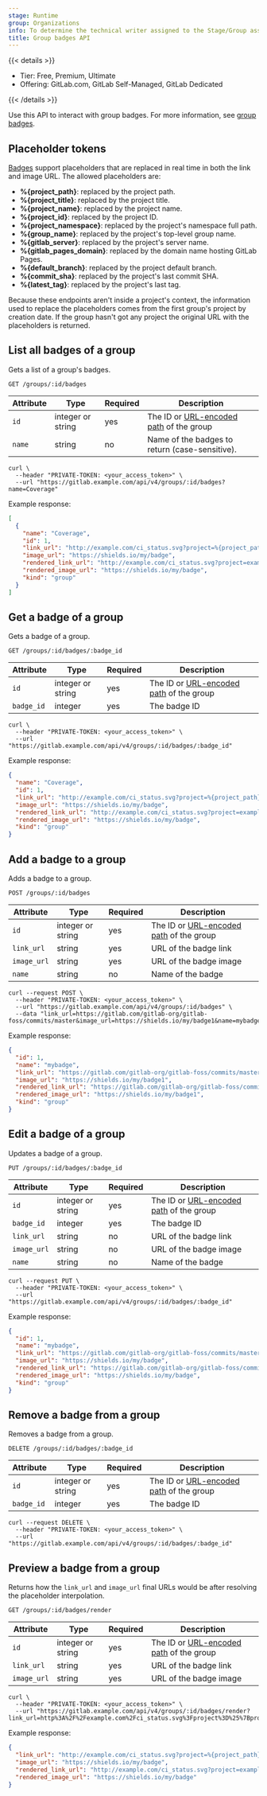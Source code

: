 ```yaml
---
stage: Runtime
group: Organizations
info: To determine the technical writer assigned to the Stage/Group associated with this page, see https://handbook.gitlab.com/handbook/product/ux/technical-writing/#assignments
title: Group badges API
---
```


{{< details >}}

- Tier: Free, Premium, Ultimate
- Offering: GitLab.com, GitLab Self-Managed, GitLab Dedicated

{{< /details >}}

Use this API to interact with group badges. For more information, see [group badges](../user/project/badges.md#group-badges).

## Placeholder tokens

[Badges](../user/project/badges.md) support placeholders that are replaced in real time in both the link and image URL. The allowed placeholders are:

<!-- vale gitlab_base.Spelling = NO -->

- **%{project_path}**: replaced by the project path.
- **%{project_title}**: replaced by the project title.
- **%{project_name}**: replaced by the project name.
- **%{project_id}**: replaced by the project ID.
- **%{project_namespace}**: replaced by the project's namespace full path.
- **%{group_name}**: replaced by the project's top-level group name.
- **%{gitlab_server}**: replaced by the project's server name.
- **%{gitlab_pages_domain}**: replaced by the domain name hosting GitLab Pages.
- **%{default_branch}**: replaced by the project default branch.
- **%{commit_sha}**: replaced by the project's last commit SHA.
- **%{latest_tag}**: replaced by the project's last tag.

<!-- vale gitlab_base.Spelling = YES -->

Because these endpoints aren't inside a project's context, the information used to replace the placeholders comes
from the first group's project by creation date. If the group hasn't got any project the original URL with the placeholders is returned.

## List all badges of a group

Gets a list of a group's badges.

```plaintext
GET /groups/:id/badges
```

| Attribute | Type | Required | Description |
| --------- | ---- | -------- | ----------- |
| `id`      | integer or string | yes | The ID or [URL-encoded path](rest/_index.md#namespaced-paths) of the group |
| `name`    | string         | no  | Name of the badges to return (case-sensitive). |

```shell
curl \
  --header "PRIVATE-TOKEN: <your_access_token>" \
  --url "https://gitlab.example.com/api/v4/groups/:id/badges?name=Coverage"
```

Example response:

```json
[
  {
    "name": "Coverage",
    "id": 1,
    "link_url": "http://example.com/ci_status.svg?project=%{project_path}&ref=%{default_branch}",
    "image_url": "https://shields.io/my/badge",
    "rendered_link_url": "http://example.com/ci_status.svg?project=example-org/example-project&ref=main",
    "rendered_image_url": "https://shields.io/my/badge",
    "kind": "group"
  }
]
```

## Get a badge of a group

Gets a badge of a group.

```plaintext
GET /groups/:id/badges/:badge_id
```

| Attribute | Type | Required | Description |
| --------- | ---- | -------- | ----------- |
| `id`      | integer or string | yes | The ID or [URL-encoded path](rest/_index.md#namespaced-paths) of the group |
| `badge_id` | integer | yes   | The badge ID |

```shell
curl \
  --header "PRIVATE-TOKEN: <your_access_token>" \
  --url "https://gitlab.example.com/api/v4/groups/:id/badges/:badge_id"
```

Example response:

```json
{
  "name": "Coverage",
  "id": 1,
  "link_url": "http://example.com/ci_status.svg?project=%{project_path}&ref=%{default_branch}",
  "image_url": "https://shields.io/my/badge",
  "rendered_link_url": "http://example.com/ci_status.svg?project=example-org/example-project&ref=main",
  "rendered_image_url": "https://shields.io/my/badge",
  "kind": "group"
}
```

## Add a badge to a group

Adds a badge to a group.

```plaintext
POST /groups/:id/badges
```

| Attribute | Type | Required | Description |
| --------- | ---- | -------- | ----------- |
| `id`      | integer or string | yes | The ID or [URL-encoded path](rest/_index.md#namespaced-paths) of the group |
| `link_url` | string         | yes | URL of the badge link |
| `image_url` | string | yes | URL of the badge image |
| `name` | string | no | Name of the badge |

```shell
curl --request POST \
  --header "PRIVATE-TOKEN: <your_access_token>" \
  --url "https://gitlab.example.com/api/v4/groups/:id/badges" \
  --data "link_url=https://gitlab.com/gitlab-org/gitlab-foss/commits/master&image_url=https://shields.io/my/badge1&name=mybadge&position=0"
```

Example response:

```json
{
  "id": 1,
  "name": "mybadge",
  "link_url": "https://gitlab.com/gitlab-org/gitlab-foss/commits/master",
  "image_url": "https://shields.io/my/badge1",
  "rendered_link_url": "https://gitlab.com/gitlab-org/gitlab-foss/commits/master",
  "rendered_image_url": "https://shields.io/my/badge1",
  "kind": "group"
}
```

## Edit a badge of a group

Updates a badge of a group.

```plaintext
PUT /groups/:id/badges/:badge_id
```

| Attribute | Type | Required | Description |
| --------- | ---- | -------- | ----------- |
| `id`      | integer or string | yes | The ID or [URL-encoded path](rest/_index.md#namespaced-paths) of the group |
| `badge_id` | integer | yes   | The badge ID |
| `link_url` | string         | no | URL of the badge link |
| `image_url` | string | no | URL of the badge image |
| `name` | string | no | Name of the badge |

```shell
curl --request PUT \
  --header "PRIVATE-TOKEN: <your_access_token>" \
  --url "https://gitlab.example.com/api/v4/groups/:id/badges/:badge_id"
```

Example response:

```json
{
  "id": 1,
  "name": "mybadge",
  "link_url": "https://gitlab.com/gitlab-org/gitlab-foss/commits/master",
  "image_url": "https://shields.io/my/badge",
  "rendered_link_url": "https://gitlab.com/gitlab-org/gitlab-foss/commits/master",
  "rendered_image_url": "https://shields.io/my/badge",
  "kind": "group"
}
```

## Remove a badge from a group

Removes a badge from a group.

```plaintext
DELETE /groups/:id/badges/:badge_id
```

| Attribute | Type | Required | Description |
| --------- | ---- | -------- | ----------- |
| `id`      | integer or string | yes | The ID or [URL-encoded path](rest/_index.md#namespaced-paths) of the group |
| `badge_id` | integer | yes   | The badge ID |

```shell
curl --request DELETE \
  --header "PRIVATE-TOKEN: <your_access_token>" \
  --url "https://gitlab.example.com/api/v4/groups/:id/badges/:badge_id"
```

## Preview a badge from a group

Returns how the `link_url` and `image_url` final URLs would be after resolving the placeholder interpolation.

```plaintext
GET /groups/:id/badges/render
```

| Attribute | Type | Required | Description |
| --------- | ---- | -------- | ----------- |
| `id`      | integer or string | yes | The ID or [URL-encoded path](rest/_index.md#namespaced-paths) of the group |
| `link_url` | string         | yes | URL of the badge link|
| `image_url` | string | yes | URL of the badge image |

```shell
curl \
  --header "PRIVATE-TOKEN: <your_access_token>" \
  --url "https://gitlab.example.com/api/v4/groups/:id/badges/render?link_url=http%3A%2F%2Fexample.com%2Fci_status.svg%3Fproject%3D%25%7Bproject_path%7D%26ref%3D%25%7Bdefault_branch%7D&image_url=https%3A%2F%2Fshields.io%2Fmy%2Fbadge"
```

Example response:

```json
{
  "link_url": "http://example.com/ci_status.svg?project=%{project_path}&ref=%{default_branch}",
  "image_url": "https://shields.io/my/badge",
  "rendered_link_url": "http://example.com/ci_status.svg?project=example-org/example-project&ref=main",
  "rendered_image_url": "https://shields.io/my/badge"
}
```
